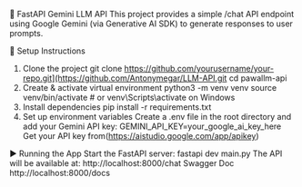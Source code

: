 🚀 FastAPI Gemini LLM API
This project provides a simple /chat API endpoint using Google Gemini (via Generative AI SDK) to generate responses to user prompts.

🔧 Setup Instructions
1. Clone the project
   git clone https://github.com/yourusername/your-repo.git](https://github.com/Antonymegar/LLM-API.git
   cd pawallm-api
2. Create & activate virtual environment
   python3 -m venv venv
   source venv/bin/activate  # or venv\Scripts\activate on Windows
3. Install dependencies
   pip install -r requirements.txt
4. Set up environment variables
   Create a .env file in the root directory and add your Gemini API key:
   GEMINI_API_KEY=your_google_ai_key_here
   Get your API key from(https://aistudio.google.com/app/apikey)

▶️ Running the App
Start the FastAPI server:
fastapi dev main.py
The API will be available at:
http://localhost:8000/chat
Swagger Doc 
http://localhost:8000/docs
